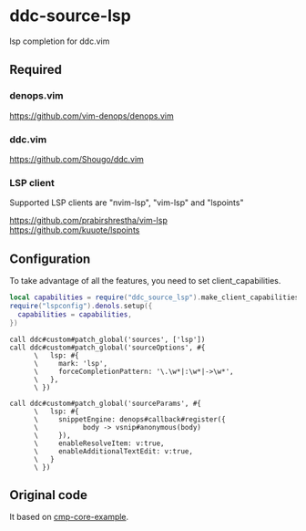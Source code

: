 # ddc-source-lsp

lsp completion for ddc.vim

## Required

### denops.vim

https://github.com/vim-denops/denops.vim

### ddc.vim

https://github.com/Shougo/ddc.vim

### LSP client

Supported LSP clients are "nvim-lsp", "vim-lsp" and "lspoints"

https://github.com/prabirshrestha/vim-lsp https://github.com/kuuote/lspoints

## Configuration

To take advantage of all the features, you need to set client_capabilities.

```lua
local capabilities = require("ddc_source_lsp").make_client_capabilities()
require("lspconfig").denols.setup({
  capabilities = capabilities,
})
```

```vim
call ddc#custom#patch_global('sources', ['lsp'])
call ddc#custom#patch_global('sourceOptions', #{
      \   lsp: #{
      \     mark: 'lsp',
      \     forceCompletionPattern: '\.\w*|:\w*|->\w*',
      \   },
      \ })

call ddc#custom#patch_global('sourceParams', #{
      \   lsp: #{
      \     snippetEngine: denops#callback#register({
      \           body -> vsnip#anonymous(body)
      \     }),
      \     enableResolveItem: v:true,
      \     enableAdditionalTextEdit: v:true,
      \   }
      \ })
```

## Original code

It based on [cmp-core-example](https://github.com/hrsh7th/cmp-core-example).
